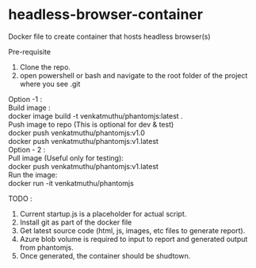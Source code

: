 # headless-browser-container
Docker file to create container that hosts headless browser(s)

Pre-requisite
1. Clone the repo.
2. open powershell or bash and navigate to the root folder of the project where you see .git

Option -1 :  
	Build image :  
		docker image build -t venkatmuthu/phantomjs:latest .  
	Push image to repo (This is optional for dev & test)  
		docker push venkatmuthu/phantomjs:v1.0  
		docker push venkatmuthu/phantomjs:v1.latest  
Option - 2 :  
	Pull image (Useful only for testing):  
		docker push venkatmuthu/phantomjs:v1.latest  
Run the image:  
	docker run -it venkatmuthu/phantomjs  
	
TODO : 
1. Current startup.js is a placeholder for actual script.
2. Install git as part of the docker file 
3. Get latest source code (html, js, images, etc files to generate report).
3. Azure blob volume is required to input to report and generated output from phantomjs.
4. Once generated, the container should be shudtown.
